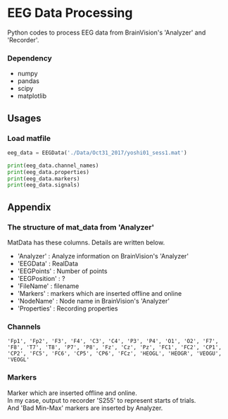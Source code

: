 # EEG Data Processing

Python codes to process EEG data from BrainVision's 'Analyzer' and 'Recorder'.


### Dependency
- numpy
- pandas
- scipy
- matplotlib

## Usages

### Load matfile
```Python
eeg_data = EEGData('./Data/Oct31_2017/yoshi01_sess1.mat')

print(eeg_data.channel_names)
print(eeg_data.properties)
print(eeg_data.markers)
print(eeg_data.signals)
```


## Appendix

### The structure of mat_data from 'Analyzer'

MatData has these columns.
Details are written below.

- 'Analyzer' : Analyze information on BrainVision's 'Analyzer'
- 'EEGData' : RealData
- 'EEGPoints' : Number of points
- 'EEGPosition' : ?
- 'FileName' : filename
- 'Markers' : markers which are inserted offline and online
- 'NodeName' : Node name in BrainVision's 'Analyzer'
- 'Properties' : Recording properties


### Channels

```
'Fp1', 'Fp2', 'F3', 'F4', 'C3', 'C4', 'P3', 'P4', 'O1', 'O2', 'F7', 'F8', 'T7', 'T8', 'P7', 'P8', 'Fz', 'Cz', 'Pz', 'FC1', 'FC2', 'CP1', 'CP2', 'FC5', 'FC6', 'CP5', 'CP6', 'FCz', 'HEOGL', 'HEOGR', 'VEOGU', 'VEOGL'
```

### Markers

Marker which are inserted offline and online.  
In my case, output to recorder 'S255' to represent starts of trials.  
And 'Bad Min-Max' markers are inserted by Analyzer.  
